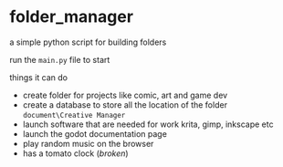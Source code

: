 # folder_manager
a simple python script for building folders

run the `main.py` file to start

things it can do
- create folder for projects like comic, art and game dev
- create a database to store all the location of the folder `document\Creative Manager`
- launch software that are needed for work krita, gimp, inkscape etc
- launch the godot documentation page
- play random music on the browser
- has a tomato clock (_broken_)

